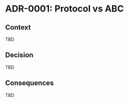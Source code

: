 <!-- === OmniNode:Metadata ===
<!-- metadata_version: 0.1.0 -->
<!-- protocol_version: 0.1.0 -->
<!-- owner: OmniNode Team -->
<!-- copyright: OmniNode Team -->
<!-- schema_version: 0.1.0 -->
<!-- name: 0001-protocol_vs_abc.md -->
<!-- version: 1.0.0 -->
<!-- uuid: b4a0000d-796b-415d-ab55-71b55cbccdff -->
<!-- author: OmniNode Team -->
<!-- created_at: 2025-05-21T12:41:40.155584 -->
<!-- last_modified_at: 2025-05-21T16:42:46.058274 -->
<!-- description: Stamped by ONEX -->
<!-- state_contract: state_contract://default -->
<!-- lifecycle: active -->
<!-- hash: 86b85afaf3e27c1ee4d7da1d781638b3b98ba75c9c35d89ea40a27d6cdb0f930 -->
<!-- entrypoint: {'type': 'python', 'target': '0001-protocol_vs_abc.md'} -->
<!-- runtime_language_hint: python>=3.11 -->
<!-- namespace: onex.stamped._0001_protocol_vs_abc -->
<!-- meta_type: tool -->
<!-- === /OmniNode:Metadata === -->

<!-- === OmniNode:Metadata ===
<!-- metadata_version: 0.1.0 -->
<!-- protocol_version: 0.1.0 -->
<!-- owner: OmniNode Team -->
<!-- copyright: OmniNode Team -->
<!-- schema_version: 0.1.0 -->
<!-- name: 0001-protocol_vs_abc.md -->
<!-- version: 1.0.0 -->
<!-- uuid: 3d42e7a0-1ff9-4eb9-a649-bbd4942a4196 -->
<!-- author: OmniNode Team -->
<!-- created_at: 2025-05-21T12:33:43.430594 -->
<!-- last_modified_at: 2025-05-21T16:39:55.719239 -->
<!-- description: Stamped by ONEX -->
<!-- state_contract: state_contract://default -->
<!-- lifecycle: active -->
<!-- hash: 37f57e0eaa93ebbb8a21c0b6745deada745eb0ef351bcb18642bbf1c7d867245 -->
<!-- entrypoint: {'type': 'python', 'target': '0001-protocol_vs_abc.md'} -->
<!-- runtime_language_hint: python>=3.11 -->
<!-- namespace: onex.stamped._0001_protocol_vs_abc -->
<!-- meta_type: tool -->
<!-- === /OmniNode:Metadata === -->

<!-- === OmniNode:Metadata ===
<!-- metadata_version: 0.1.0 -->
<!-- protocol_version: 0.1.0 -->
<!-- owner: OmniNode Team -->
<!-- copyright: OmniNode Team -->
<!-- schema_version: 0.1.0 -->
<!-- name: 0001-protocol_vs_abc.md -->
<!-- version: 1.0.0 -->
<!-- uuid: c16ab11c-6fb3-4098-82d5-0d936f3b9c9f -->
<!-- author: OmniNode Team -->
<!-- created_at: 2025-05-19T18:21:34.044838 -->
<!-- last_modified_at: 2025-05-21T16:24:00.297190 -->
<!-- description: Stamped by ONEX -->
<!-- state_contract: state_contract://default -->
<!-- lifecycle: active -->
<!-- hash: b4f0595f1441f636891b8a04e8ab6599872b9e08228071881e62b43649459ad3 -->
<!-- entrypoint: {'type': 'python', 'target': '0001-protocol_vs_abc.md'} -->
<!-- runtime_language_hint: python>=3.11 -->
<!-- namespace: onex.stamped._0001_protocol_vs_abc -->
<!-- meta_type: tool -->
<!-- === /OmniNode:Metadata === -->

# ADR-0001: Protocol vs ABC

## Context
TBD

## Decision
TBD

## Consequences
TBD
